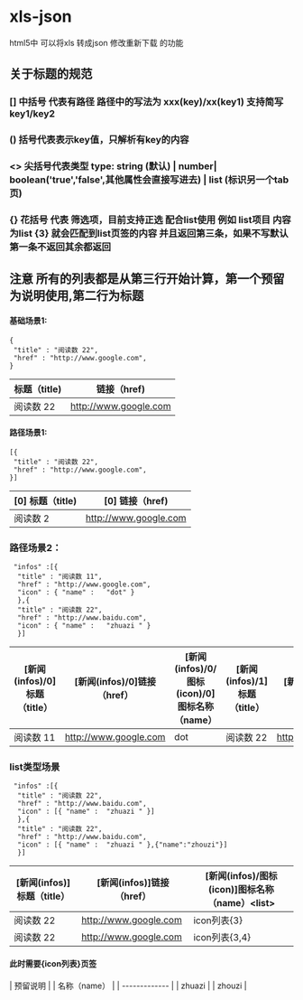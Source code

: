 # xls-json
html5中 可以将xls 转成json 修改重新下载 的功能

## 关于标题的规范
###  [] 中括号 代表有路径 路径中的写法为 xxx(key)/xx(key1)    支持简写  key1/key2
### () 括号代表表示key值，只解析有key的内容
### <> 尖括号代表类型  type:  string (默认) | number| boolean('true','false',其他属性会直接写进去) | list (标识另一个tab页)   
### {} 花括号 代表 筛选项，目前支持正选  配合list使用           例如 list项目 内容为list {3} 就会匹配到list页签的内容 并且返回第三条，如果不写默认第一条不返回其余都返回
## 注意 所有的列表都是从第三行开始计算，第一个预留为说明使用,第二行为标题
#### 基础场景1:
```
{
 "title" : "阅读数 22", 
 "href" : "http://www.google.com", 
}
 ```

| 标题（title) | 链接（href) |
| ------------- | ------------- |
| 阅读数 22  | http://www.google.com  |
#### 路径场景1:
```
[{
 "title" : "阅读数 22", 
 "href" : "http://www.google.com", 
}]
 ```

|[0] 标题（title) |[0] 链接（href) |
| ------------- | ------------- |
| 阅读数 2  | http://www.google.com  |

### 路径场景2：
```
 "infos" :[{ 
  "title" : "阅读数 11", 
  "href" : "http://www.google.com", 
  "icon" : { "name" : 	"dot" }
  },{ 
  "title" : "阅读数 22", 
  "href" : "http://www.baidu.com", 
  "icon" : { "name" : 	"zhuazi	" }
  }]
```

| [新闻(infos)/0]标题（title）| [新闻(infos)/0]链接（href）| [新闻(infos)/0/图标(icon)/0]图标名称（name） | [新闻(infos)/1]标题（title）| [新闻(infos)/1]链接（href）| [新闻(infos)/1/图标(icon)/0]图标名称（name） |
| ------------- | ------------- | ------------- | ------------- | ------------- | ------------- |
| 阅读数 11 | http://www.google.com | dot | 阅读数 22 | http://www.baidu.com | zhuazi |


### list类型场景
```
 "infos" :[{ 
  "title" : "阅读数 22", 
  "href" : "http://www.baidu.com", 
  "icon" : [{ "name" : 	"zhuazi	" }]
  },{ 
  "title" : "阅读数 22", 
  "href" : "http://www.baidu.com", 
  "icon" : [{ "name" : 	"zhuazi	" },{"name":"zhouzi"}]
  }]
 ```
 
| [新闻(infos)]标题（title）| [新闻(infos)]链接（href）| [新闻(infos)/图标(icon)]图标名称（name）&lt;list&gt; |
| ------------- | ------------- | ------------- |
| 阅读数 22  | http://www.google.com  | icon列表{3} |
| 阅读数 22  | http://www.google.com  | icon列表{3,4} |

#### 此时需要{icon列表}页签
| 预留说明 |
| 名称（name） |
| ------------- |
|  zhuazi | 
|  zhouzi | 
